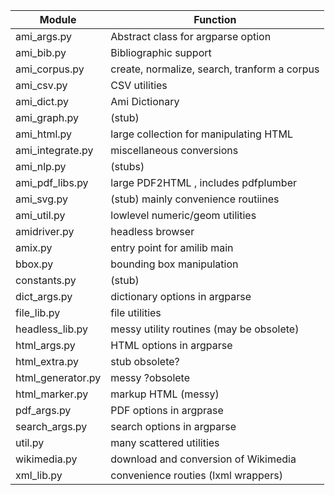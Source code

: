 |Module|Function  |
|-------|----  |
|ami_args.py|Abstract class for argparse option  |
|ami_bib.py|Bibliographic support  |
|ami_corpus.py|create, normalize, search, tranform a corpus  |
|ami_csv.py|CSV utilities  |
|ami_dict.py| Ami Dictionary|
|ami_graph.py| (stub)  |
|ami_html.py|large collection for manipulating HTML  |
|ami_integrate.py| miscellaneous conversions |
|ami_nlp.py| (stubs) |
|ami_pdf_libs.py|large PDF2HTML , includes pdfplumber |
|ami_svg.py| (stub) mainly convenience routiines |
|ami_util.py| lowlevel numeric/geom utilities |
|amidriver.py| headless browser |
|amix.py|  entry point for amilib main |
|bbox.py| bounding box manipulation |
|constants.py| (stub) |
|dict_args.py| dictionary options in argparse |
|file_lib.py| file utilities |
|headless_lib.py|  messy utility routines (may be obsolete)|
|html_args.py| HTML options in argparse |
|html_extra.py| stub obsolete? |
|html_generator.py|  messy ?obsolete|
|html_marker.py| markup HTML (messy) |
|pdf_args.py|  PDF options in argprase|
|search_args.py| search options in argparse |
|util.py| many scattered utilities |
|wikimedia.py| download and conversion of Wikimedia|
|xml_lib.py| convenience routies (lxml wrappers)|
